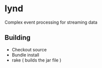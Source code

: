 lynd
=============

Complex event processing for streaming data

Building
--------
- Checkout source
- Bundle install
- rake ( builds the jar file )

